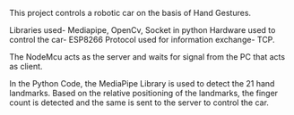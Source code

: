 This project controls a robotic car on the basis of Hand Gestures.

Libraries used- Mediapipe, OpenCv, Socket in python
Hardware used to control the car- ESP8266
Protocol used for information exchange- TCP.

The NodeMcu acts as the server and waits for signal from the PC that acts as client.

In the Python Code, the MediaPipe Library is used to detect the 21 hand landmarks. Based on the relative positioning of the landmarks, the finger count is detected and the 
same is sent to the server to control the car.

